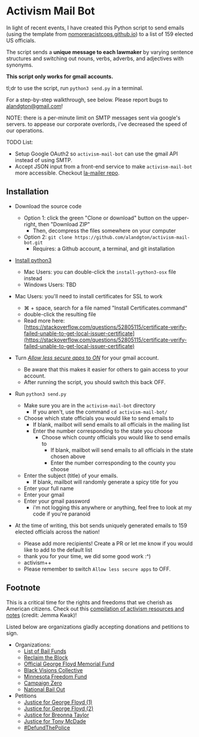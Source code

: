# Activism Mail Bot

In light of recent events, I have created this Python script to send emails (using the template from [nomoreracistcops.github.io](https://nomoreracistcops.github.io/)) to a list of 159 elected US officials.

The script sends a **unique message to each lawmaker** by varying sentence structures and switching out nouns, verbs, adverbs, and adjectives with synonyms.

**This script only works for gmail accounts.** 

tl;dr to use the script,  run `python3 send.py` in a terminal.

For a step-by-step walkthrough, see below. Please report bugs to alandgton@gmail.com!

NOTE: there is a per-minute limit on SMTP messages sent via google's servers. to appease our corporate overlords, i've decreased the speed of our operations.

TODO List:
- Setup Google OAuth2 so `activism-mail-bot` can use the gmail API instead of using SMTP.
- Accept JSON input from a front-end service to make `activism-mail-bot` more accessible. Checkout [la-mailer repo](https://github.com/michaelnyu/la-mailer).

## Installation

- Download the source code
	- Option 1: click the green "Clone or download" button on the upper-right, then "Download ZIP"
		- Then, decompress the files somewhere on your computer
	- Option 2: `git clone https://github.com/alandgton/activism-mail-bot.git`
		- Requires: a Github account, a terminal, and git installation

- [Install python3](https://realpython.com/installing-python/)
	- Mac Users: you can double-click the `install-python3-osx` file instead
	- Windows Users: TBD

- Mac Users: you'll need to install certificates for SSL to work
	- ⌘ + space, search for a file named "Install Certificates.command"
	- double-click the resulting file
	- Read more here: [https://stackoverflow.com/questions/52805115/certificate-verify-failed-unable-to-get-local-issuer-certificate](https://stackoverflow.com/questions/52805115/certificate-verify-failed-unable-to-get-local-issuer-certificate)

- Turn [_Allow less secure apps_  to  _ON_](https://myaccount.google.com/lesssecureapps) for your gmail account.
	- Be aware that this makes it easier for others to gain access to your account.
	- After running the script, you should switch this back OFF.
- Run `python3 send.py`
	- Make sure you are in the `activism-mail-bot` directory
		- If you aren't, use the command `cd activism-mail-bot/`
	- Choose which state officials you would like to send emails to
		- If blank, mailbot will send emails to all officials in the mailing list
		- Enter the number corresponding to the state you choose
			- Choose which county officials you would like to send emails to
				- If blank, mailbot will send emails to all officials in the state chosen above
				- Enter the number corresponding to the county you choose
	- Enter the subject (title) of your emails.
		- If blank, mailbot will randomly generate a spicy title for you
	- Enter your full name
	- Enter your gmail
	- Enter your gmail password
		- i'm not logging this anywhere or anything, feel free to look at my code if you're paranoid
- At the time of writing, this bot sends uniquely generated emails to 159 elected officials across the nation!
	- Please add more recipients! Create a PR or let me know if you would like to add to the default list
	- thank you for your time, we did some good work :^)
	- activism++
	- Please remember to switch `Allow less secure apps` to OFF.

## Footnote

This is a critical time for the rights and freedoms that we cherish as American citizens. Check out this <a href="https://www.notion.so/Activism-Resources-and-Notes-5e095c3bc65845c8993598194bccfc1b" target="_blank">compilation of activism resources and notes</a> (credit: Jemma Kwak)!

Listed below are organizations gladly accepting donations and petitions to sign.
- Organizations:
	- [List of Bail Funds](https://bailfunds.github.io/)
	- [Reclaim the Block](https://www.reclaimtheblock.org/)
	- [Official George Floyd Memorial Fund](https://www.gofundme.com/f/georgefloyd)
	- [Black Visions Collective](https://www.blackvisionsmn.org/)
	- [Minnesota Freedom Fund](https://minnesotafreedomfund.org/)
	- [Campaign Zero](https://www.joincampaignzero.org/)
	- [National Bail Out](http://nationalbailout.org/)
- Petitions
	- [Justice for George Floyd (1)](https://www.change.org/p/federal-bureau-of-investigation-justice-for-george-floyd)
	- [Justice for George Floyd (2)](https://www.change.org/p/andy-beshear-justice-for-breonna-taylor)
	- [Justice for Breonna Taylor](https://www.change.org/p/andy-beshear-justice-for-breonna-taylor)
	- [Justice for Tony McDade](https://www.change.org/p/black-lives-matter-activists-justice-for-tony-mcdade)
	- [#DefundThePolice](https://blacklivesmatter.com/defundthepolice/)
